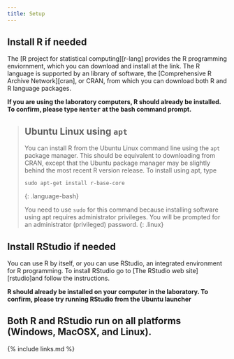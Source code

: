 ```yaml
---
title: Setup
---
```


## Install R if needed

The [R project for statistical computing][r-lang] provides the R programming enviornment, which you can download and install at the link. The R language is supported by an library of software, the [Comprehensive R Archive Network][cran], or CRAN, from which you can download both R and R language packages.

**If you are using the laboratory computers, R should already be installed.  To confirm, please type `R`<kbd>enter</kbd> at the bash command prompt.**

> ## Ubuntu Linux using `apt`
> 
> You can install R from the Ubuntu Linux command line using the `apt` package manager. This should
> be equivalent to downloading from CRAN, except that the Ubuntu package manager may be slightly
> behind the most recent R version release. To install using apt, type
> 
>  ~~~
>  sudo apt-get install r-base-core
>  ~~~
> {: .language-bash}
>
> You need to use `sudo` for this command because installing software using apt requires administrator privileges. You will be prompted for an administrator (privileged) password.
{: .linux}

## Install RStudio if needed

You can use R by itself, or you can use RStudio, an integrated environment for R programming. To install RStudio go to [The RStudio web site][rstudio]and follow the instructions.

**R should already be installed on your computer in the laboratory. To confirm, please try running RStudio from the Ubuntu launcher**


## Both R and RStudio run on all platforms (Windows, MacOSX, and Linux).

{% include links.md %}
